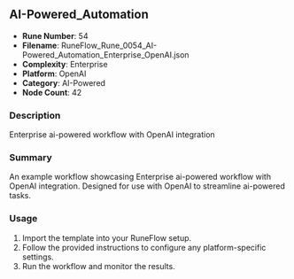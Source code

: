 ## AI-Powered_Automation

- **Rune Number**: 54
- **Filename**: RuneFlow_Rune_0054_AI-Powered_Automation_Enterprise_OpenAI.json
- **Complexity**: Enterprise
- **Platform**: OpenAI
- **Category**: AI-Powered
- **Node Count**: 42

### Description
Enterprise ai-powered workflow with OpenAI integration

### Summary
An example workflow showcasing Enterprise ai-powered workflow with OpenAI integration. Designed for use with OpenAI to streamline ai-powered tasks.

### Usage
1. Import the template into your RuneFlow setup.
2. Follow the provided instructions to configure any platform-specific settings.
3. Run the workflow and monitor the results.

